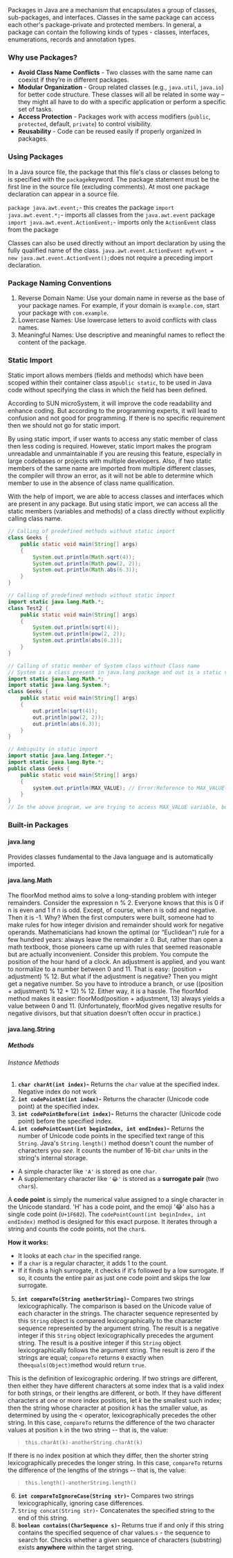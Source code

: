 
Packages in Java are a mechanism that encapsulates a group of classes, sub-packages, and interfaces. Classes in the same package can access each other's package-private and protected members. In general, a package can contain the following kinds of types - classes, interfaces, enumerations, records and annotation types.
### Why use Packages?
- **Avoid Class Name Conflicts** - Two classes with the same name can coexist if they’re in different packages.
- **Modular Organization** - Group related classes (e.g., `java.util`, `java.io`) for better code structure. These classes will all be related in some way – they might all have to do with a specific application or perform a specific set of tasks.
- **Access Protection** - Packages work with access modifiers (`public`, `protected`, default, `private`) to control visibility.
- **Reusability** - Code can be reused easily if properly organized in packages.
### Using Packages
In a Java source file, the package that this file's class or classes belong to is specified with the `package`keyword. The package statement must be the first line in the source file (excluding comments). At most one package declaration can appear in a source file.

`package java.awt.event;`- this creates the package
`import java.awt.event.*;`- imports all classes from the `java.awt.event` package
`import java.awt.event.ActionEvent;`- imports only the `ActionEvent` class from the package

Classes can also be used directly without an import declaration by using the fully qualified name of the class. `java.awt.event.ActionEvent myEvent = new java.awt.event.ActionEvent();`does not require a preceding import declaration.

### Package Naming Conventions
1. Reverse Domain Name: Use your domain name in reverse as the base of your package names. For example, if your domain is `example.com`, start your package with `com.example`.
2. Lowercase Names: Use lowercase letters to avoid conflicts with class names.
3. Meaningful Names: Use descriptive and meaningful names to reflect the content of the package.
   
### Static Import
Static import  allows members (fields and methods) which have been scoped within their container class as`public static`, to be used in Java code without specifying the class in which the field has been defined.

According to SUN microSystem, it will improve the code readability and enhance coding. But according to the programming experts, it will lead to confusion and not good for programming. If there is no specific requirement then we should not go for static import.

By using static import, if user wants to access any static member of class then less coding is required. However, static import makes the program unreadable and unmaintainable if you are reusing this feature, especially in large codebases or projects with multiple developers. Also, if two static members of the same name are imported from multiple different classes, the compiler will throw an error, as it will not be able to determine which member to use in the absence of class name qualification.

With the help of import, we are able to access classes and interfaces which are present in any package. But using static import, we can access all the static members (variables and methods) of a class directly without explicitly calling class name.

```java
// Calling of predefined methods without static import
class Geeks {
    public static void main(String[] args)
    {
        System.out.println(Math.sqrt(4));
        System.out.println(Math.pow(2, 2));
        System.out.println(Math.abs(6.3));
    }
}

// Calling of predefined methods without static import
import static java.lang.Math.*;
class Test2 {
    public static void main(String[] args)
    {
        System.out.println(sqrt(4));
        System.out.println(pow(2, 2));
        System.out.println(abs(6.3));
    }
}

// Calling of static member of System class without Class name
// System is a class present in java.lang package and out is a static variable present in System class.
import static java.lang.Math.*;
import static java.lang.System.*;
class Geeks {
    public static void main(String[] args)
    {
        out.println(sqrt(4));
        out.println(pow(2, 2));
        out.println(abs(6.3));
    }
}

// Ambiguity in static import
import static java.lang.Integer.*;
import static java.lang.Byte.*;
public class Geeks {
    public static void main(String[] args)
    {
        system.out.println(MAX_VALUE); // Error:Reference to MAX_VALUE is ambiguous
    }
}
// In the above program, we are trying to access MAX_VALUE variable, but Every primitive data type contains MAX_VALUE variable which is pre-declared in there Wrapper class. Here we are importing Integer and Byte class simultaneously and trying to access static variable MAX_VALUE but here compiler will be confused by seeing two import statements because both Integer and Byte class contains a static variable MAX_VALUE. Therefore here compiler throw an error saying Reference to MAX_VALUE is ambiguous.

```


### Built-in Packages

#### java.lang
Provides classes fundamental to the Java language and is automatically imported.

#### java.lang.Math

The floorMod method aims to solve a long-standing problem with integer
remainders. Consider the expression n % 2. Everyone knows that this is 0 if n
is even and 1 if n is odd. Except, of course, when n is odd and negative. Then
it is -1. Why? When the first computers were built, someone had to make
rules for how integer division and remainder should work for negative
operands. Mathematicians had known the optimal (or “Euclidean”) rule for a
few hundred years: always leave the remainder ≥ 0. But, rather than open a
math textbook, those pioneers came up with rules that seemed reasonable but
are actually inconvenient.
Consider this problem. You compute the position of the hour hand of a
clock. An adjustment is applied, and you want to normalize to a number
between 0 and 11. That is easy: (position + adjustment) % 12. But what if
the adjustment is negative? Then you might get a negative number. So you
have to introduce a branch, or use ((position + adjustment) % 12 + 12) %
12. Either way, it is a hassle.
The floorMod method makes it easier: floorMod(position + adjustment,
13) always yields a value between 0 and 11. (Unfortunately, floorMod gives
negative results for negative divisors, but that situation doesn’t often occur
in practice.)

#### java.lang.String

##### Methods

###### Instance Methods

1. **`char charAt(int index)`-** Returns the `char` value at the specified index. Negative index do not work
2.  **`int codePointAt(int index)`-** Returns the character (Unicode code point) at the specified index.
3. **`int codePointBefore(int index)`-** Returns the character (Unicode code point) before the specified index. 
4. **`int codePointCount(int beginIndex, int endIndex)`-** Returns the number of Unicode code points in the specified text range of this `String`.
   Java's `String.length()` method doesn't count the number of characters you _see_. It counts the number of 16-bit `char` units in the string's internal storage.
- A simple character like `'A'` is stored as one `char`.
- A supplementary character like `'😂'` is stored as a **surrogate pair** (two `char`s).
  
A **code point** is simply the numerical value assigned to a single character in the Unicode standard. 'H' has a code point, and the emoji '😂' also has a single code point (`U+1F602`). The `codePointCount(int beginIndex, int endIndex)` method is designed for this exact purpose. It iterates through a string and counts the code points, not the `char`s.

**How it works:**
- It looks at each `char` in the specified range.
- If a `char` is a regular character, it adds 1 to the count.
- If it finds a high surrogate, it checks if it's followed by a low surrogate. If so, it counts the entire pair as just one code point and skips the low surrogate.

5. **`int compareTo(String anotherString)`-** Compares two strings lexicographically. The comparison is based on the Unicode value of each character in the strings. The character sequence represented by this `String` object is compared lexicographically to the character sequence represented by the argument string. The result is a negative integer if this `String` object lexicographically precedes the argument string. The result is a positive integer if this `String` object lexicographically follows the argument string. The result is zero if the strings are equal; `compareTo` returns `0` exactly when the`equals(Object)`method would return `true`.

This is the definition of lexicographic ordering. If two strings are different, then either they have different characters at some index that is a valid index for both strings, or their lengths are different, or both. If they have different characters at one or more index positions, let _k_ be the smallest such index; then the string whose character at position _k_ has the smaller value, as determined by using the < operator, lexicographically precedes the other string. In this case, `compareTo` returns the difference of the two character values at position `k` in the two string -- that is, the value:

>  `this.charAt(k)-anotherString.charAt(k)`
>  

If there is no index position at which they differ, then the shorter string lexicographically precedes the longer string. In this case, `compareTo` returns the difference of the lengths of the strings -- that is, the value:

>  `this.length()-anotherString.length()`

6. **`int compareToIgnoreCase(String str)`-** Compares two strings lexicographically, ignoring case differences.
7. `String concat(String str)`- Concatenates the specified string to the end of this string.
8. **`boolean contains(CharSequence s)`-** Returns true if and only if this string contains the specified sequence of char values.`s` - the sequence to search for. Checks whether a given sequence of characters (substring) exists **anywhere** within the target string.